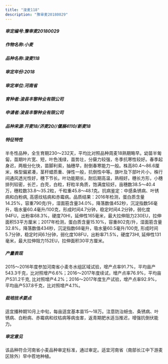 ```yaml
---
title: "浚麦118"
description: "豫审麦20180029"
---
```

##### 审定编号:豫审麦20180029

##### 作物名称:小麦

##### 品种名称:浚麦118

##### 审定年份:2018

##### 审定单位:河南省

##### 育种者:浚县丰黎种业有限公司

##### 申请者:浚县丰黎种业有限公司

##### 品种来源:开麦18/济麦20//偃展4110/新麦18

##### 特征特性
半冬性品种，全生育期230～232天，平均比对照品种周麦18熟期略早。幼苗半匍匐，苗期叶片宽、短，叶色浅绿，苗势壮，分蘖力较强，冬季抗寒性较好。春季起身迟，两极分化快，苗脚利索，抽穗早，耐倒春寒能力一般。株高80.4～86.6厘米，株型偏紧凑，茎秆蜡质重、弹性一般，抗倒性中等。旗叶及下部叶片小，株行间通风透光性好，穗下节长。叶功能期长，耐后期高温，熟相好。穗长方形，小穗排列较密，长芒，白壳，白粒，籽粒半角质，饱满度较好。亩穗数38.5～40.4万，穗粒数33.8～35.2粒，千粒重45.8～48.1克。抗病鉴定：中感条锈病、叶锈病和白粉病, 高感纹枯病和赤霉病。品质结果：2016年检测，蛋白质含量14.25%，容重790克/升，湿面筋含量34.0%，降落数值452秒，沉淀指数56毫升，吸水量60.4毫升/100克，形成时间4.7分钟，稳定时间4.2分钟，弱化度94FU，出粉率68.3%，硬度70HI，延伸性165毫米，最大拉伸阻力230EU，拉伸面积53平方厘米；2017年检测，蛋白质含量15.10%，容重802克/升，湿面筋含量32.8%，降落数值434秒，沉淀指数68毫升，吸水量60.5毫升/100克, 形成时间5.7分钟，稳定时间6.1分钟，弱化度108FU，出粉率71.5%，硬度73HI, 延伸性131毫米，最大拉伸阻力152EU，拉伸面积30平方厘米。

##### 产量表现
2015～2016年度参加河南省小麦冬水组区域试验，增产点率91.7%，平均亩产543.3千克，比对照增产6.6%；2016～2017年度续试，增产点率76.9%，平均亩产531.2千克, 比对照增产4.2%；2016～2017年度生产试验，增产点率92.9%，平均亩产537.8千克，比对照增产4.1%。

##### 栽培技术要点
适宜播种期10月上中旬，每亩适宜基本苗15～18万。注意防治蚜虫、条锈病、叶锈病、白粉病、赤霉病和纹枯病等病虫害，返青期肥水适当推迟，增强抗倒伏能力。

##### 审定意见
该品种符合河南省小麦品种审定标准，通过审定。适宜河南省（南部长江中下游麦区除外）早中茬地种植。 

